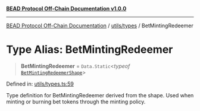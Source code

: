 [**BEAD Protocol Off-Chain Documentation v1.0.0**](../../../README.md)

***

[BEAD Protocol Off-Chain Documentation](../../../modules.md) / [utils/types](../README.md) / BetMintingRedeemer

# Type Alias: BetMintingRedeemer

> **BetMintingRedeemer** = `Data.Static`\<*typeof* [`BetMintingRedeemerShape`](../variables/BetMintingRedeemerShape.md)\>

Defined in: [utils/types.ts:59](https://github.com/cmorgado/Bead-Cardano/blob/24017eb600ede1b71f111ffff6b54d88eb612b06/Aiken/bead/off-chain/utils/types.ts#L59)

Type definition for BetMintingRedeemer derived from the shape.
Used when minting or burning bet tokens through the minting policy.
